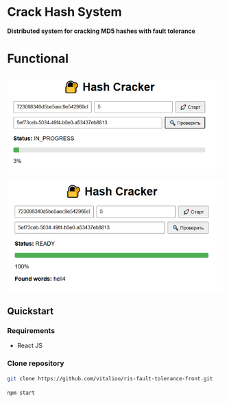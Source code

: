 # Crack Hash System

**Distributed system for cracking MD5 hashes with fault tolerance**

# Functional
![functional1](./functional-in-progress.png)
---
![functional2](./functional-ready.png)

## Quickstart

### Requirements
- React JS

### Clone repository
```bash
git clone https://github.com/vitalioo/ris-fault-tolerance-front.git

npm start
